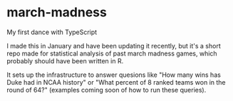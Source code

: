 # march-madness
My first dance with TypeScript

I made this in January and have been updating it recently, but it's a short repo made for statistical analysis of past march madness games, which probably should have been written in R. 

It sets up the infrastructure to answer quesions like "How many wins has Duke had in NCAA history" or "What percent of 8 ranked teams won in the round of 64?" (examples coming soon of how to run these queries).